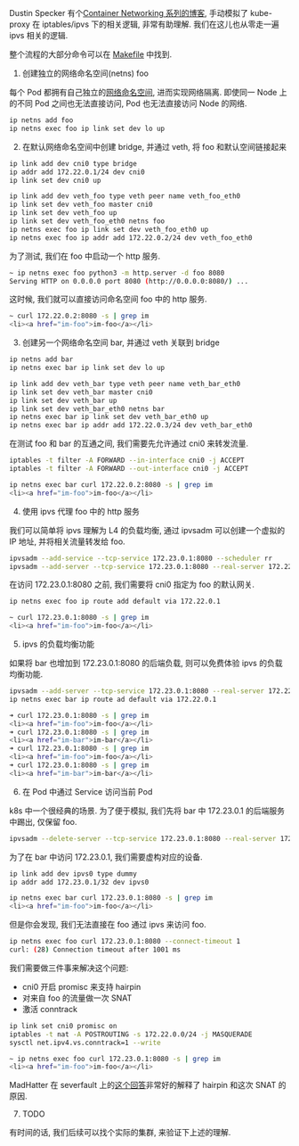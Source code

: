 Dustin Specker 有个[Container Networking 系列的博客](https://dustinspecker.com/series/container-networking/),
手动模拟了 kube-proxy 在 iptables/ipvs 下的相关逻辑, 非常有助理解.
我们在这儿也从零走一遍 ipvs 相关的逻辑.

整个流程的大部分命令可以在 [Makefile](https://github.com/j2gg0s/j2gg0s/blob/main/examples/kube-proxy/Makefile) 中找到.

1. 创建独立的网络命名空间(netns) foo

每个 Pod 都拥有自己独立的[网络命名空间](https://man7.org/linux/man-pages/man8/ip-netns.8.html#top_of_page), 进而实现网络隔离.
即使同一 Node 上的不同 Pod 之间也无法直接访问, Pod 也无法直接访问 Node 的网络.

```bash
ip netns add foo
ip netns exec foo ip link set dev lo up
```

2. 在默认网络命名空间中创建 bridge, 并通过 veth, 将 foo 和默认空间链接起来

```bash
ip link add dev cni0 type bridge
ip addr add 172.22.0.1/24 dev cni0
ip link set dev cni0 up

ip link add dev veth_foo type veth peer name veth_foo_eth0
ip link set dev veth_foo master cni0
ip link set dev veth_foo up
ip link set dev veth_foo_eth0 netns foo
ip netns exec foo ip link set dev veth_foo_eth0 up
ip netns exec foo ip addr add 172.22.0.2/24 dev veth_foo_eth0
```

为了测试, 我们在 foo 中启动一个 http 服务.
```bash
~ ip netns exec foo python3 -m http.server -d foo 8080
Serving HTTP on 0.0.0.0 port 8080 (http://0.0.0.0:8080/) ...
```

这时候, 我们就可以直接访问命名空间 foo 中的 http 服务.
```bash
~ curl 172.22.0.2:8080 -s | grep im
<li><a href="im-foo">im-foo</a></li>
```

3. 创建另一个网络命名空间 bar, 并通过 veth 关联到 bridge

```bash
ip netns add bar
ip netns exec bar ip link set dev lo up

ip link add dev veth_bar type veth peer name veth_bar_eth0
ip link set dev veth_bar master cni0
ip link set dev veth_bar up
ip link set dev veth_bar_eth0 netns bar
ip netns exec bar ip link set dev veth_bar_eth0 up
ip netns exec bar ip addr add 172.22.0.3/24 dev veth_bar_eth0
```

在测试 foo 和 bar 的互通之间, 我们需要先允许通过 cni0 来转发流量.
```bash
iptables -t filter -A FORWARD --in-interface cni0 -j ACCEPT
iptables -t filter -A FORWARD --out-interface cni0 -j ACCEPT

ip netns exec bar curl 172.22.0.2:8080 -s | grep im
<li><a href="im-foo">im-foo</a></li>
```

4. 使用 ipvs 代理 foo 中的 http 服务

我们可以简单将 ipvs 理解为 L4 的负载均衡,
通过 ipvsadm 可以创建一个虚拟的 IP 地址, 并将相关流量转发给 foo.
```bash
ipvsadm --add-service --tcp-service 172.23.0.1:8080 --scheduler rr
ipvsadm --add-server --tcp-service 172.23.0.1:8080 --real-server 172.22.0.2:8080 --masquerading
```

在访问 172.23.0.1:8080 之前, 我们需要将 cni0 指定为 foo 的默认网关.
```bash
ip netns exec foo ip route add default via 172.22.0.1

~ curl 172.23.0.1:8080 -s | grep im
<li><a href="im-foo">im-foo</a></li>
```

5. ipvs 的负载均衡功能

如果将 bar 也增加到 172.23.0.1:8080 的后端负载, 则可以免费体验 ipvs 的负载均衡功能.

```bash
ipvsadm --add-server --tcp-service 172.23.0.1:8080 --real-server 172.22.0.3:8080 --masquerading
ip netns exec bar ip route ad default via 172.22.0.1

➜ curl 172.23.0.1:8080 -s | grep im
<li><a href="im-foo">im-foo</a></li>
➜ curl 172.23.0.1:8080 -s | grep im
<li><a href="im-bar">im-bar</a></li>
➜ curl 172.23.0.1:8080 -s | grep im
<li><a href="im-foo">im-foo</a></li>
➜ curl 172.23.0.1:8080 -s | grep im
<li><a href="im-bar">im-bar</a></li>
```

6. 在 Pod 中通过 Service 访问当前 Pod

k8s 中一个很经典的场景.
为了便于模拟, 我们先将 bar 中 172.23.0.1 的后端服务中踢出, 仅保留 foo.
```bash
ipvsadm --delete-server --tcp-service 172.23.0.1:8080 --real-server 172.22.0.3:8080
```

为了在 bar 中访问 172.23.0.1, 我们需要虚构对应的设备.
```bash
ip link add dev ipvs0 type dummy
ip addr add 172.23.0.1/32 dev ipvs0

ip netns exec bar curl 172.23.0.1:8080 -s | grep im
<li><a href="im-foo">im-foo</a></li>
```

但是你会发现, 我们无法直接在 foo 通过 ipvs 来访问 foo.
```bash
ip netns exec foo curl 172.23.0.1:8080 --connect-timeout 1
curl: (28) Connection timeout after 1001 ms
```

我们需要做三件事来解决这个问题:
- cni0 开启 promisc 来支持 hairpin
- 对来自 foo 的流量做一次 SNAT
- 激活 conntrack

```bash
ip link set cni0 promisc on
iptables -t nat -A POSTROUTING -s 172.22.0.0/24 -j MASQUERADE
sysctl net.ipv4.vs.conntrack=1 --write

~ ip netns exec foo curl 172.23.0.1:8080 -s | grep im
<li><a href="im-foo">im-foo</a></li>
```

MadHatter 在 severfault 上的[这个回答](https://serverfault.com/a/557776/1015156)非常好的解释了 hairpin 和这次 SNAT 的原因.

7. TODO

有时间的话, 我们后续可以找个实际的集群, 来验证下上述的理解.
